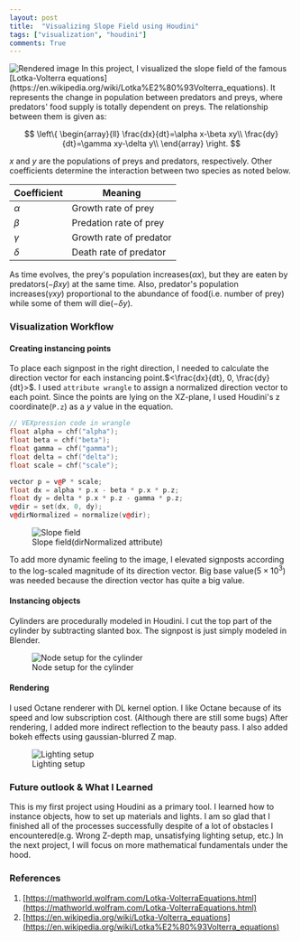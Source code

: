 ```yaml
---
layout: post
title:  "Visualizing Slope Field using Houdini"
tags: ["visualization", "houdini"]
comments: True
---
```

<img src="{{site.baseurl}}/assets/visualizing-slope-field/image.png" alt="Rendered image" id="rendered-image"/>
In this project, I visualized the slope field of the famous [Lotka-Volterra equations](https://en.wikipedia.org/wiki/Lotka%E2%80%93Volterra_equations). It represents the change in population between predators and preys, where predators' food supply is totally dependent on preys. The relationship between them is given as:

$$
\left\{
  \begin{array}{ll}
    \frac{dx}{dt}=\alpha x-\beta xy\\
    \frac{dy}{dt}=\gamma xy-\delta y\\
  \end{array}
\right.
$$

$x$ and $y$ are the populations of preys and predators, respectively. Other coefficients determine the interaction between two species as noted below.

| Coefficient | Meaning |
|---|---|
|$\alpha$|Growth rate of prey|
|$\beta$|Predation rate of prey|
|$\gamma$|Growth rate of predator|
|$\delta$|Death rate of predator|

As time evolves, the prey's population increases($\alpha x$), but they are eaten by predators($-\beta xy$) at the same time. Also, predator's population increases($\gamma xy$) proportional to the abundance of food(i.e. number of prey) while some of them will die($-\delta y$).

### Visualization Workflow
#### Creating instancing points
To place each signpost in the right direction, I needed to calculate the direction vector for each instancing point.$<\frac{dx}{dt}, 0, \frac{dy}{dt}>$. I used `attribute wrangle` to assign a normalized direction vector to each point. Since the points are lying on the XZ-plane, I used Houdini's z coordinate(`P.z`) as a $y$ value in the  equation.
```c++
// VEXpression code in wrangle
float alpha = chf("alpha");
float beta = chf("beta");
float gamma = chf("gamma");
float delta = chf("delta");
float scale = chf("scale");

vector p = v@P * scale;
float dx = alpha * p.x - beta * p.x * p.z;
float dy = delta * p.x * p.z - gamma * p.z;
v@dir = set(dx, 0, dy);
v@dirNormalized = normalize(v@dir);
```

<figure style="width:80%">
<img src="{{site.baseurl}}/assets/visualizing-slope-field/field.PNG" alt="Slope field"/>
<figcaption>Slope field(dirNormalized attribute)</figcaption>
</figure>

To add more dynamic feeling to the image, I elevated signposts according to the log-scaled magnitude of its direction vector. Big base value($5\times 10^3)$ was needed because the direction vector has quite a big value.
#### Instancing objects
Cylinders are procedurally modeled in Houdini. I cut the top part of the cylinder by subtracting slanted box. The signpost is just simply modeled in Blender.

<figure style="width:80%">
<img src="{{site.baseurl}}/assets/visualizing-slope-field/cylinder.png" alt="Node setup for the cylinder"/>
<figcaption>Node setup for the cylinder</figcaption>
</figure>

#### Rendering
I used Octane renderer with DL kernel option. I like Octane because of its speed and low subscription cost. (Although there are still some bugs)
After rendering, I added more indirect reflection to the beauty pass. I also added bokeh effects using gaussian-blurred Z map.

<figure style="width:80%">
<img src="{{site.baseurl}}/assets/visualizing-slope-field/lighting.PNG" alt="Lighting setup"/>
<figcaption>Lighting setup</figcaption>
</figure>

### Future outlook & What I Learned
This is my first project using Houdini as a primary tool. I learned how to instance objects, how to set up materials and lights. I am so glad that I finished all of the processes successfully despite of a lot of obstacles I encountered(e.g. Wrong Z-depth map, unsatisfying lighting setup, etc.) In the next project, I will focus on more mathematical fundamentals under the hood.

### References
1. [https://mathworld.wolfram.com/Lotka-VolterraEquations.html](https://mathworld.wolfram.com/Lotka-VolterraEquations.html)
2. [https://en.wikipedia.org/wiki/Lotka-Volterra_equations](https://en.wikipedia.org/wiki/Lotka%E2%80%93Volterra_equations)
